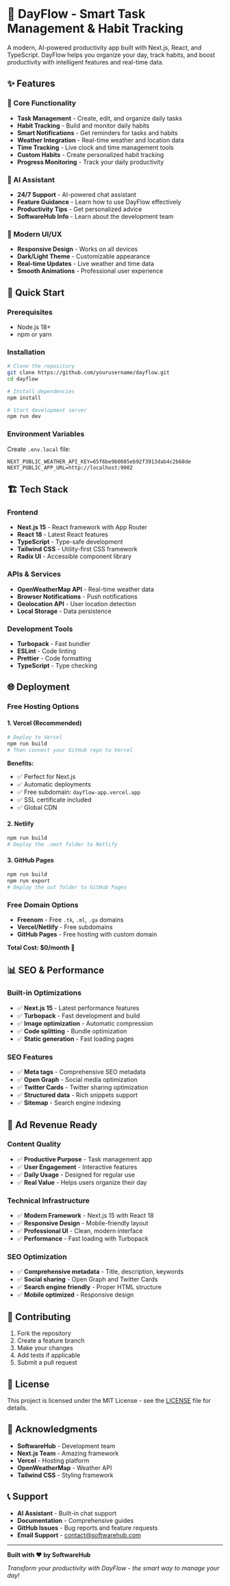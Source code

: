 # 🌊 DayFlow - Smart Task Management & Habit Tracking

A modern, AI-powered productivity app built with Next.js, React, and TypeScript. DayFlow helps you organize your day, track habits, and boost productivity with intelligent features and real-time data.

## ✨ Features

### 🎯 Core Functionality

- **Task Management** - Create, edit, and organize daily tasks
- **Habit Tracking** - Build and monitor daily habits
- **Smart Notifications** - Get reminders for tasks and habits
- **Weather Integration** - Real-time weather and location data
- **Time Tracking** - Live clock and time management tools
- **Custom Habits** - Create personalized habit tracking
- **Progress Monitoring** - Track your daily productivity

### 🤖 AI Assistant

- **24/7 Support** - AI-powered chat assistant
- **Feature Guidance** - Learn how to use DayFlow effectively
- **Productivity Tips** - Get personalized advice
- **SoftwareHub Info** - Learn about the development team

### 🎨 Modern UI/UX

- **Responsive Design** - Works on all devices
- **Dark/Light Theme** - Customizable appearance
- **Real-time Updates** - Live weather and time data
- **Smooth Animations** - Professional user experience

## 🚀 Quick Start

### Prerequisites

- Node.js 18+
- npm or yarn

### Installation

```bash
# Clone the repository
git clone https://github.com/yourusername/dayflow.git
cd dayflow

# Install dependencies
npm install

# Start development server
npm run dev
```

### Environment Variables

Create `.env.local` file:

```env
NEXT_PUBLIC_WEATHER_API_KEY=65f6be9b0085eb92f3913dab4c2b68de
NEXT_PUBLIC_APP_URL=http://localhost:9002
```

## 🏗️ Tech Stack

### Frontend

- **Next.js 15** - React framework with App Router
- **React 18** - Latest React features
- **TypeScript** - Type-safe development
- **Tailwind CSS** - Utility-first CSS framework
- **Radix UI** - Accessible component library

### APIs & Services

- **OpenWeatherMap API** - Real-time weather data
- **Browser Notifications** - Push notifications
- **Geolocation API** - User location detection
- **Local Storage** - Data persistence

### Development Tools

- **Turbopack** - Fast bundler
- **ESLint** - Code linting
- **Prettier** - Code formatting
- **TypeScript** - Type checking

## 🌐 Deployment

### Free Hosting Options

#### 1. Vercel (Recommended)

```bash
# Deploy to Vercel
npm run build
# Then connect your GitHub repo to Vercel
```

**Benefits:**

- ✅ Perfect for Next.js
- ✅ Automatic deployments
- ✅ Free subdomain: `dayflow-app.vercel.app`
- ✅ SSL certificate included
- ✅ Global CDN

#### 2. Netlify

```bash
npm run build
# Deploy the .next folder to Netlify
```

#### 3. GitHub Pages

```bash
npm run build
npm run export
# Deploy the out folder to GitHub Pages
```

### Free Domain Options

- **Freenom** - Free `.tk`, `.ml`, `.ga` domains
- **Vercel/Netlify** - Free subdomains
- **GitHub Pages** - Free hosting with custom domain

**Total Cost: $0/month** 🎉

## 📊 SEO & Performance

### Built-in Optimizations

- ✅ **Next.js 15** - Latest performance features
- ✅ **Turbopack** - Fast development and build
- ✅ **Image optimization** - Automatic compression
- ✅ **Code splitting** - Bundle optimization
- ✅ **Static generation** - Fast loading pages

### SEO Features

- ✅ **Meta tags** - Comprehensive SEO metadata
- ✅ **Open Graph** - Social media optimization
- ✅ **Twitter Cards** - Twitter sharing optimization
- ✅ **Structured data** - Rich snippets support
- ✅ **Sitemap** - Search engine indexing

## 🎯 Ad Revenue Ready

### Content Quality

- ✅ **Productive Purpose** - Task management app
- ✅ **User Engagement** - Interactive features
- ✅ **Daily Usage** - Designed for regular use
- ✅ **Real Value** - Helps users organize their day

### Technical Infrastructure

- ✅ **Modern Framework** - Next.js 15 with React 18
- ✅ **Responsive Design** - Mobile-friendly layout
- ✅ **Professional UI** - Clean, modern interface
- ✅ **Performance** - Fast loading with Turbopack

### SEO Optimization

- ✅ **Comprehensive metadata** - Title, description, keywords
- ✅ **Social sharing** - Open Graph and Twitter Cards
- ✅ **Search engine friendly** - Proper HTML structure
- ✅ **Mobile optimized** - Responsive design

## 🤝 Contributing

1. Fork the repository
2. Create a feature branch
3. Make your changes
4. Add tests if applicable
5. Submit a pull request

## 📄 License

This project is licensed under the MIT License - see the [LICENSE](LICENSE) file for details.

## 🙏 Acknowledgments

- **SoftwareHub** - Development team
- **Next.js Team** - Amazing framework
- **Vercel** - Hosting platform
- **OpenWeatherMap** - Weather API
- **Tailwind CSS** - Styling framework

## 📞 Support

- **AI Assistant** - Built-in chat support
- **Documentation** - Comprehensive guides
- **GitHub Issues** - Bug reports and feature requests
- **Email Support** - contact@softwarehub.com

---

**Built with ❤️ by SoftwareHub**

_Transform your productivity with DayFlow - the smart way to manage your day!_
